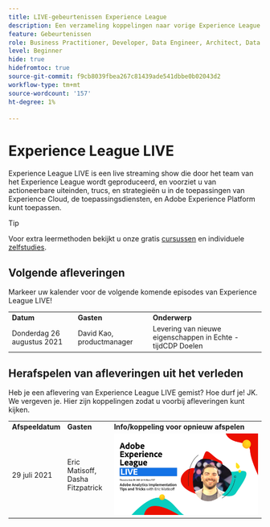 ```yaml
---
title: LIVE-gebeurtenissen Experience League
description: Een verzameling koppelingen naar vorige Experience League LIVE-gebeurtenissen
feature: Gebeurtenissen
role: Business Practitioner, Developer, Data Engineer, Architect, Data Architect, Administrator, Leader
level: Beginner
hide: true
hidefromtoc: true
source-git-commit: f9cb8039fbea267c81439ade541dbbe0b02043d2
workflow-type: tm+mt
source-wordcount: '157'
ht-degree: 1%

---
```



# Experience League LIVE

Experience League LIVE is een live streaming show die door het team van het Experience League wordt geproduceerd, en voorziet u van actioneerbare uiteinden, trucs, en strategieën u in de toepassingen van Experience Cloud, de toepassingsdiensten, en Adobe Experience Platform kunt toepassen.

>[!TIP]
>
>Voor extra leermethoden bekijkt u onze gratis [cursussen](https://experienceleague.adobe.com/#dashboard/learning) en individuele [zelfstudies](https://experienceleague.adobe.com/docs/home-tutorials.html).

## Volgende afleveringen

Markeer uw kalender voor de volgende komende episodes van Experience League LIVE!

<table>
<tr>
  <td>
    <strong>Datum</strong>
  </td>
  <td>
    <strong>Gasten</strong>
  </td>
  <td>
    <strong>Onderwerp</strong>
  </td>
</tr>
<tr>
  <td>
    Donderdag 26 augustus 2021
  </td>
  <td>
    David Kao, productmanager
  </td>
  <td>
    Levering van nieuwe eigenschappen in Echte - tijdCDP Doelen
  </td>
</tr>
</table>

## Herafspelen van afleveringen uit het verleden

Heb je een aflevering van Experience League LIVE gemist? Hoe durf je! JK. We vergeven je. Hier zijn koppelingen zodat u voorbij afleveringen kunt kijken.

<table>
<tr>
  <td>
    <strong>Afspeeldatum</strong>
  </td>
  <td>
    <strong>Gasten</strong>
  </td>
  <td>
    <strong>Info/koppeling voor opnieuw afspelen</strong>
  </td>
</tr>
<tr>
  <td>
    29 juli 2021
  </td>
  <td>
    Eric Matisoff,<br/>Dasha Fitzpatrick
  </td>
  <td>
    <a href="https://www.youtube.com/watch?v=lxOvLCzEGBI">
      <img alt="Experience League LIVE" src="assets/AELLIVE_AA.png" />
    </a>

</td>
</tr>
</table>
